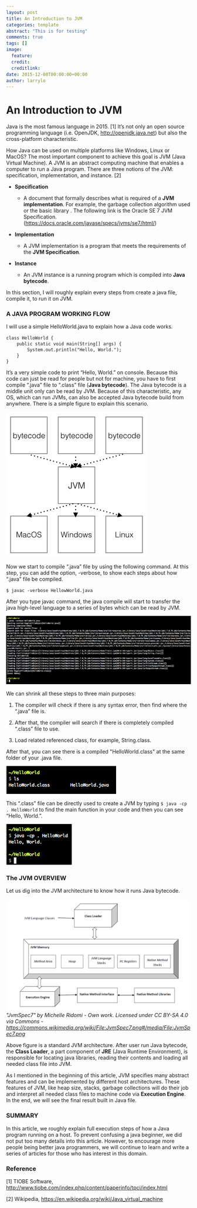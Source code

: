 ```yaml
---
layout: post
title: An Introduction to JVM
categories: template
abstract: "This is for testing"
comments: true
tags: []
image:
  feature:
  credit: 
  creditlink: 
date: 2015-12-08T00:00:00+00:00
author: larrylo
---
```


# An Introduction to JVM

Java is the most famous language in 2015. [1] It’s not only an open source programming language (i.e. OpenJDK, http://openjdk.java.net) but also the cross-platform  characteristic.

How Java can be used on multiple platforms like Windows, Linux or MacOS? The most important component to achieve this goal is JVM (Java Virtual Machine). A JVM is an abstract computing machine that enables a computer to run a Java program. There are three notions of the JVM: specification, implementation, and instance. [2] 

* **Specification**
    * A document that formally describes what is required of a **JVM implementation**. For example, the garbage collection algorithm used or the basic library . The following link is the Oracle SE 7 JVM Specification. (https://docs.oracle.com/javase/specs/jvms/se7/html/)

* **Implementation**
    * A JVM implementation is a program that meets the requirements of the **JVM Specification**.

* **Instance**
    * An JVM instance is a running program which is compiled into **Java bytecode**.

In this section, I will roughly explain every steps from create a java file, compile it, to run it on JVM.

### A JAVA PROGRAM WORKING FLOW

I will use a simple HelloWorld.java to explain how a Java code works.

```
class HelloWorld {
    public static void main(String[] args) {
        System.out.println("Hello, World.");
    }
}
```

It’s a very simple code to print “Hello, World.” on console. Because this code can just be read for people but not for machine, you have to first compile “.java” file to “.class”  file (**Java bytecode**). The Java bytecode is a middle unit only can be read by JVM. Because of this characteristic, any OS,  which can run JVMs, can also be accepted Java bytecode build from anywhere. There is a simple figure to explain this scenario.

![A Simple Scenario](/img/blog/larry/20151208/1.png)

Now we start to compile “.java” file by using the following command. At this step, you can add the option, -verbose, to show each steps about how  “.java” file be compiled. 

```
$ javac -verbose HellowWorld.java
```

After you type javac command, the java compile will start to transfer the java high-level language to a series of bytes which can be read by JVM. 

![java to class](/img/blog/larry/20151208/2.png)

We can shrink all these steps to three main purposes:

1. The compiler will check if there is any syntax error, then find where the “.java” file is.

2. After that, the compiler will search if there is completely compiled  “.class” file to use.
 
3. Load related referenced class, for example, String.class.

After that, you can see there is a compiled "HelloWorld.class" at the same folder of your .java file.

![interprete](/img/blog/larry/20151208/3.png)

This “.class” file can be directly used to create a JVM by typing `$ java -cp . HelloWorld` to find the main function in your code and then you can see “Hello, World.”.

![Hello World](/img/blog/larry/20151208/4.png)

### The JVM OVERVIEW
Let us dig into the JVM architecture to know how it runs Java bytecode.

![JVM](/img/blog/larry/20151208/5.png)
*"JvmSpec7" by Michelle Ridomi - Own work. Licensed under CC BY-SA 4.0 via Commons - https://commons.wikimedia.org/wiki/File:JvmSpec7.png#/media/File:JvmSpec7.png*


Above figure is a standard JVM architecture. After user run Java bytecode, the **Class Loader**, a part component of **JRE** (Java Runtime Environment), is responsible for locating java libraries, reading their contents and loading all needed class file into JVM.

As I mentioned in the beginning of this article, JVM specifies many abstract features and can be implemented by different host architectures. These features of  JVM, like heap size, stacks, garbage collections will do their job and interpret all needed class files to machine code via **Execution Engine**. In the end, we will see the final result built in Java file.

### SUMMARY

In this article, we roughly explain full execution steps of how a Java program running on a host. To prevent confusing a java beginner, we did not put too many details into this article. However, to encourage more people being better java programmers, we will continue to learn and write a series of articles for those who has interest in this domain.

### Reference

[1] TIOBE Software, http://www.tiobe.com/index.php/content/paperinfo/tpci/index.html

[2] Wikipedia, https://en.wikipedia.org/wiki/Java_virtual_machine

